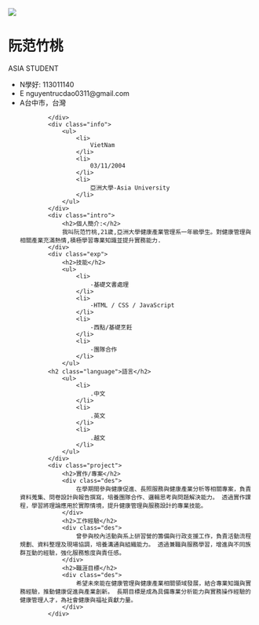<!DOCTYPE html>
<html lang="en">
<head>
    <meta charset="UTF-8">
    <meta http-equiv="X-UA-Compatible" content="IE=edge">
    <meta name="viewport" content="width=device-width, initial-scale=1.0">
    <title>Document</title>
    <link rel="stylesheet" href="style.css">
    </head>
    <body>
        <div class="container">
            <div class="avatar">
                <img src="avatar.PNG">
            </div>
            <div class ="name">
                <h1>阮范竹桃</h1>
                <div class="specialize">
                    ASIA STUDENT
                </div>
                <ul class="contact">
                    <li>
                        <span>N</span>學好: 113011140
                    </li>
                    <li>
                        <span>E</span> nguyentrucdao0311@gmail.com
                    </li>
                    <li>
                        <span>A</span>台中市，台灣
                    </li>

            </div>
            <div class="info">
                <ul>
                    <li>
                        VietNam
                    </li>
                    <li>
                        03/11/2004
                    </li>
                    <li>
                        亞洲大學-Asia University
                    </li>
                </ul>
            </div>
            <div class="intro">
                <h2>個人簡介:</h2>
                我叫阮范竹桃,21歲,亞洲大學健康產業管理系一年級學生。對健康管理與相關產業充滿熱情,積極學習專業知識並提升實務能力.
            </div>
            <div class="exp">
                <h2>技能</h2>
                <ul>
                    <li>
                        -基礎文書處理
                    </li>
                    <li>
                        -HTML / CSS / JavaScript
                    </li>
                    <li>
                        -西點/基礎烹飪
                    </li>
                    <li>
                        -團隊合作
                    </li>
                </ul>
            <h2 class="language">語言</h2>
                <ul>
                    <li>
                        .中文
                    </li>
                    <li>
                        .英文
                    </li>
                    <li>
                        .越文
                    </li>
                </ul>
            </div>                
            <div class="project">
                <h2>實作/專案</h2>
                <div class="des">
                    在學期間參與健康促進、長照服務與健康產業分析等相關專案，負責資料蒐集、問卷設計與報告撰寫，培養團隊合作、邏輯思考與問題解決能力。 透過實作課程，學習將理論應用於實際情境，提升健康管理與服務設計的專業技能。
                </div>
                <h2>工作經驗</h2>
                <div class="des">
                    曾參與校內活動與系上研習營的籌備與行政支援工作，負責活動流程規劃、資料整理及現場協調，培養溝通與組織能力。 透過兼職與服務學習，增進與不同族群互動的經驗，強化服務態度與責任感。
                </div>
                <h2>職涯目標</h2>
                <div class="des">
                    希望未來能在健康管理與健康產業相關領域發展，結合專業知識與實務經驗，推動健康促進與產業創新。 長期目標是成為具備專業分析能力與實務操作經驗的健康管理人才，為社會健康與福祉貢獻力量。
                </div>
            </div>
</body>
</html>
